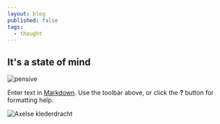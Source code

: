 ```yaml
---
layout: blog
published: false
tags: 
  - thought
---
```


## It's a state of mind
![pensive](/media/DSC01146.JPG)

Enter text in [Markdown](http://daringfireball.net/projects/markdown/). Use the toolbar above, or click the **?** button for formatting help.

![Axelse klederdracht](/media/axelse-klederdracht.jpg)
